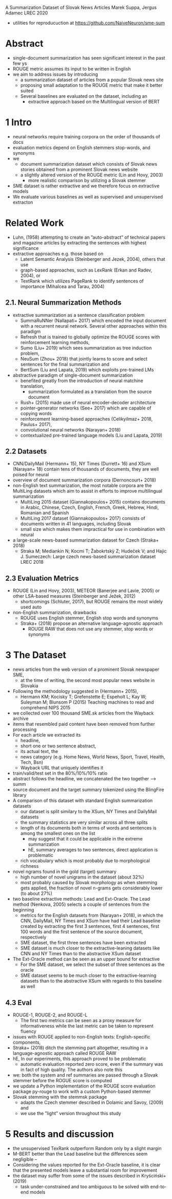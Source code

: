 A Summarization Dataset of Slovak News Articles
Marek Suppa, Jergus Adamec
LREC 2020

* utilities for reproducuction at https://github.com/NaiveNeuron/sme-sum

# Abstract

* single-document summarization has seen significant interest in the past few ys
* ROUGE metric assumes its input to be written in English
* we aim to address issues by introducing
  * a summarization dataset of articles from a popular Slovak news site
  * proposing small adaptation to the ROUGE metric that make it better suited
  * Several baselines are evaluated on the dataset, including an
    * extractive approach based on the Multilingual version of BERT

# 1 Intro

* neural networks require training corpora on the order of thousands of docs
* evaluation metrics depend on English stemmers stop-words, and synonyms
* we
  * document summarization dataset which consists of Slovak news stories
    obtained from a prominent Slovak news website
  * a slightly altered version of the ROUGE metric (Lin and Hovy, 2003)
    * more realistic comparison by utilizing a Slovak stemmer
* SME dataset is rather extractive and we therefore focus on extractive models
* We evaluate various baselines as well as supervised and unsupervised extracton

# Related Work

* Luhn, (1958) attempting to create an ”auto-abstract” of technical papers and
  magazine articles by extracting the sentences with highest significance
* extractive approaches e.g. those based on
  * Latent Semantic Analysis (Steinberger and Jezek, 2004), others that use
  * graph-based approaches, such as LexRank (Erkan and Radev, 2004), or
  * TextRank which utilizes PageRank to identify sentences of importance
    (Mihalcea and Tarau, 2004)

## 2.1.  Neural Summarization Methods

* extractive summarization as a sentence classification problem
  * SummaRuNNer (Nallapati+ 2017) which encoded the input document with a
    recurrent neural network.  Several other approaches within this paradigm
  * Refresh that is trained to globally optimize the ROUGE scores with
    reinforcement learning methods,
  * Sumo (Liu+ 2019) which sees summarization as tree induction problem,
  * NeuSum (Zhou+ 2018) that jointly learns to score and select sentences for
    the final summarization and
  * BertSum (Liu and Lapata, 2019) which exploits pre-trained LMs
* abstractive paradigm of single-document summarization
  * benefited greatly from the introduction of neural matchine translation,
    * summarization formulated as a translation from the source document
  * Rush+ (2015) made use of neural encoder-decoder architecture
  * pointer-generator networks (See+ 2017) which are capable of copying words
  * reinforcement learning-based approaches (Celikyilmaz+ 2018, Paulus+ 2017),
  * convolutional neural networks (Narayan+ 2018)
  * contextualized pre-trained language models (Liu and Lapata, 2019)

## 2.2 Datasets

* CNN/DailyMail (Hermann+ 15), NY Times (Durrett+ 16) and XSum (Narayan+ 18)
  contain tens of thousands of documents, they are well poised for neural
* overview of document summarization corpora (Dernoncourt+ 2018)
* non-English text summarization, the most notable corpora are the MultiLing
  datasets which aim to assist in efforts to improve multilingual summarization
  * MultiLing 2015 dataset (Giannakopoulos+ 2015) contains documents in Arabic,
    Chinese, Czech, English, French, Greek, Hebrew, Hindi, Romanian and Spanish
  * MultiLing 2017 dataset (Giannakopoulos+ 2017) consists of documents written
    in 41 languages, including Slovak
  * small size which makes them impractical for use in combination with neural
* a large-scale news-based summarization dataset for Czech (Straka+ 2018)
  * Straka M; Mediankin N; Kocmi T; Žabokrtskỳ Z; Hudeček V; and Hajic J.
    Sumeczech: Large czech news-based summarization dataset
    LREC 2018

## 2.3 Evaluation Metrics

* ROUGE (Lin and Hovy, 2003), METEOR (Banerjee and Lavie, 2005) or other
  LSA-based measures (Steinberger and Ježek, 2012)
  * shortcomings (Schluter, 2017), but ROUGE remains the most widely used auto
* non-English summarization, drawbacks
  * ROUGE uses English stemmer, English stop words and synonyms
  * Straka+ (2018) propose an alternative language-agnostic approach
    * ROUGE RAW that does not use any stemmer, stop words or synonyms

# 3 The Dataset

* news articles from the web version of a prominent Slovak newspaper SME,
  * at the time of writing, the second most popular news website in Slovakia
* Following the methodology suggested in (Hermann+ 2015),
  * Hermann KM; Kocisky T; Grefenstette E; Espeholt L; Kay W; Suleyman M;
      Blunsom P (2015)
    Teaching machines to read and comprehend
    NIPS 2015
* we collected over 100 thousand SME.sk articles from the Wayback archive
* items that resembled paid content have been removed from further processing
* For each article we extracted its
  * headline,
  * short one or two sentence abstract,
  * its actual text, the
  * news category (e.g. Home News, World News, Sport, Travel, Health, Tech, Bsn)
  * Wayback URL that uniquely identifies it
* train/valid/test set in the 80%/10%/10% ratio
* abstract follows the headline, we concatenated the two together --> summ
* source document and the target summary tokenized using the BlingFire library
* A comparison of this dataset with standard English summarization datasets
  * our dataset is split similary to the XSum, NY Times and DailyMail datasets
  * the summary statistics are very similar across all three splits
  * length of its documents both in terms of words and sentences is among the
    smallest ones on the list
    * may suggest that it could be applicable in the extreme summarization
    * hE, summary averages to two sentences, direct application is problematic
  * rich vocabulary which is most probably due to morphological richness
* novel ngrams found in the gold (target) summary
  * high number of novel unigrams in the dataset (about 32%)
  * most probably caused by Slovak morphology as when stemming gets applied, the
    fraction of novel n-grams gets considerably lower (to about 27%)
* two baseline extractive methods: Lead and Ext-Oracle. The Lead method
  (Nenkova, 2005) selects a couple of sentences from the beginning
  * metrics for the English datasets from (Narayan+ 2018), in which the
    CNN, DailyMail, NY Times and XSum have had their Lead baseline created by
    extracting the first 3 sentences, first 4 sentences, first 100 words and the
    first sentence of the source document, respectively
  * SME dataset, the first three sentences have been extracted
  * SME dataset is much closer to the extractive-leaning datasets like CNN and
    NY Times than to the abstractive XSum dataset
* The Ext-Oracle method can be seen as an upper bound for extractive
  * For the SME dataset, we select the subset of three sentences as the oracle
  * SME dataset seems to be much closer to the extractive-learning datasets than
    to the abstractive XSum with regards to this baseline as well

## 4.3 Eval

* ROUGE-1, ROUGE-2, and ROUGE-L
  * The first two metrics can be seen as a proxy measure for informativeness
    while the last metric can be taken to represent fluency
* issues with ROUGE applied to non-English texts: English-specific components,
* Straka+ (2018) ditch the stemming part altogether, resulting in a
  language-agnostic approach called ROUGE RAW 
* hE, In our experiments, this approach proved to be problematic
  * automatic evaluation reported zero score,
    even if the summary was in fact of high quality. The authors also note this
* we: both the system and ref summaries are passed through a Slovak stemmer
  before the ROGUE score is computed
* we update a Python implementation of the ROUGE score evaluation package
  py-rouge to work with a custom Python-based stemmer
* Slovak stemming with the stemmsk package
  * adapts the Czech stemmer described in Dolamic and Savoy, (2009) and
  * we use the ”light” version throughout this study

# 5 Results and discussion

* the unsupervised TexRank outperform Random only by a slight margin
* M-BERT better than the Lead baseline but the differences seem negligible –
* Considering the values reported for the Ext-Oracle baseline, it is clear
  that the presented models leave a substantial room for improvement
* the dataset may suffer from some of the issues described in Kryściński+ (2019)
  * task under-constrained and too ambiguous to be solved with end-to-end models
